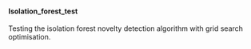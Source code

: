 #### Isolation_forest_test
Testing the isolation forest novelty detection algorithm with grid search optimisation.
